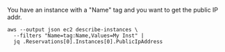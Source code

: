 You have an instance with a "Name" tag and you want to get the public IP addr.

```
aws --output json ec2 describe-instances \
  --filters "Name=tag:Name,Values=My Inst" |
  jq .Reservations[0].Instances[0].PublicIpAddress
```
